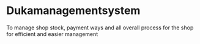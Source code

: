 # Dukamanagementsystem
To manage shop stock, payment ways and all overall process for the shop for efficient and  easier management

